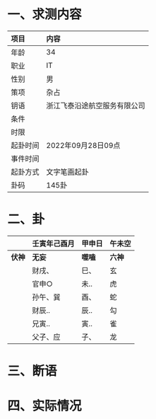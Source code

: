 # 一、求测内容
|项目|内容|
|:-|:-|
|年龄|34|
|职业|IT|
|性别|男|
|策项|杂占|
|钥语|浙江飞泰沿途航空服务有限公司|
|条件||
|时限||
|起卦时间|2022年09月28日09点|
|事件时间||
|起卦方式|文字笔画起卦|
|卦码|145卦|

# 二、卦
||壬寅年己酉月|甲申日|午未空|
|:-|:-|:-|:-|
|**伏神**|**无妄**|**噬嗑**|**六神**|
||财戌、|巳、|玄|
||官申○|未..|虎|
||孙午、巽|酉、|蛇|
||财辰..|辰..|勾|
||兄寅..|寅..|雀|
||父子、应|子、|龙|


# 三、断语

# 四、实际情况